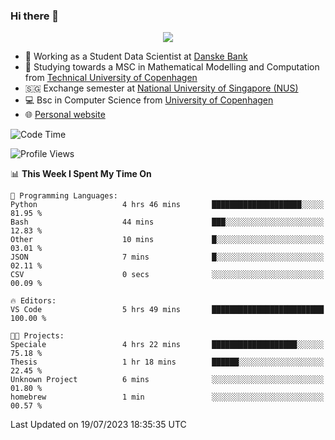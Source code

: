 ### Hi there 👋

<p align="center">
  <img src="https://media4.giphy.com/media/3ohzdKy5Z8TChSDuiA/giphy.gif?cid=ecf05e47r69cojk56gup9q8mep9liy48s94dn2uxsfh6fv39&rid=giphy.gif&ct=g" />
</p>

* 🏦 Working as a Student Data Scientist at [Danske Bank](https://danskebank.dk)
* 🧮 Studying towards a MSC in Mathematical Modelling and Computation from [Technical University of Copenhagen](https://www.dtu.dk)
* 🇸🇬 Exchange semester at [National University of Singapore (NUS)](https://www.nus.edu.sg)
* 💻 Bsc in Computer Science from [University of Copenhagen](https://www.ku.dk/english/)
* 🌐 [Personal website](https://fiskehandleren.github.io/carl-website/) 

<!--START_SECTION:waka-->
![Code Time](http://img.shields.io/badge/Code%20Time-402%20hrs%2041%20mins-blue)

![Profile Views](http://img.shields.io/badge/Profile%20Views-0-blue)

📊 **This Week I Spent My Time On** 

```text
💬 Programming Languages: 
Python                   4 hrs 46 mins       ████████████████████░░░░░   81.95 % 
Bash                     44 mins             ███░░░░░░░░░░░░░░░░░░░░░░   12.83 % 
Other                    10 mins             █░░░░░░░░░░░░░░░░░░░░░░░░   03.01 % 
JSON                     7 mins              █░░░░░░░░░░░░░░░░░░░░░░░░   02.11 % 
CSV                      0 secs              ░░░░░░░░░░░░░░░░░░░░░░░░░   00.09 % 

🔥 Editors: 
VS Code                  5 hrs 49 mins       █████████████████████████   100.00 % 

🐱‍💻 Projects: 
Speciale                 4 hrs 22 mins       ███████████████████░░░░░░   75.18 % 
Thesis                   1 hr 18 mins        ██████░░░░░░░░░░░░░░░░░░░   22.45 % 
Unknown Project          6 mins              ░░░░░░░░░░░░░░░░░░░░░░░░░   01.80 % 
homebrew                 1 min               ░░░░░░░░░░░░░░░░░░░░░░░░░   00.57 % 
```


 Last Updated on 19/07/2023 18:35:35 UTC
<!--END_SECTION:waka-->

